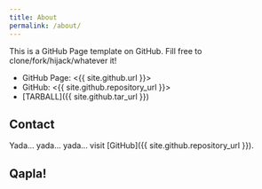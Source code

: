 ```yaml
---
title: About
permalink: /about/
---
```


This is a GitHub Page template on GitHub.
Fill free to clone/fork/hijack/whatever it!

* GitHub Page: <{{ site.github.url }}>
* GitHub: <{{ site.github.repository_url }}>
* [TARBALL]({{ site.github.tar_url }})

## Contact

Yada... yada... yada... visit [GitHub]({{ site.github.repository_url }}).

## Qapla!
